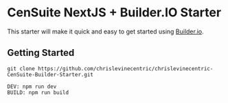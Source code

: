 # CenSuite NextJS + Builder.IO Starter

This starter will make it quick and easy to get started using [Builder.io](https://builder.io).

## Getting Started

```
git clone https://github.com/chrislevinecentric/chrislevinecentric-CenSuite-Builder-Starter.git 
```

```
DEV: npm run dev
BUILD: npm run build
```